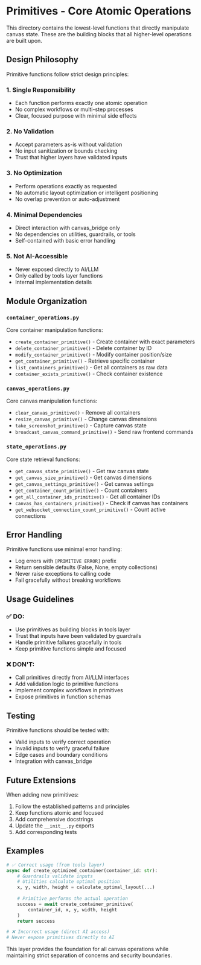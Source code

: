 # Primitives - Core Atomic Operations

This directory contains the lowest-level functions that directly manipulate canvas state. These are the building blocks that all higher-level operations are built upon.

## Design Philosophy

Primitive functions follow strict design principles:

### 1. **Single Responsibility**
- Each function performs exactly one atomic operation
- No complex workflows or multi-step processes
- Clear, focused purpose with minimal side effects

### 2. **No Validation**
- Accept parameters as-is without validation
- No input sanitization or bounds checking
- Trust that higher layers have validated inputs

### 3. **No Optimization**
- Perform operations exactly as requested
- No automatic layout optimization or intelligent positioning
- No overlap prevention or auto-adjustment

### 4. **Minimal Dependencies**
- Direct interaction with canvas_bridge only
- No dependencies on utilities, guardrails, or tools
- Self-contained with basic error handling

### 5. **Not AI-Accessible**
- Never exposed directly to AI/LLM
- Only called by tools layer functions
- Internal implementation details

## Module Organization

### `container_operations.py`
Core container manipulation functions:
- `create_container_primitive()` - Create container with exact parameters
- `delete_container_primitive()` - Delete container by ID
- `modify_container_primitive()` - Modify container position/size
- `get_container_primitive()` - Retrieve specific container
- `list_containers_primitive()` - Get all containers as raw data
- `container_exists_primitive()` - Check container existence

### `canvas_operations.py`
Core canvas manipulation functions:
- `clear_canvas_primitive()` - Remove all containers
- `resize_canvas_primitive()` - Change canvas dimensions
- `take_screenshot_primitive()` - Capture canvas state
- `broadcast_canvas_command_primitive()` - Send raw frontend commands

### `state_operations.py`
Core state retrieval functions:
- `get_canvas_state_primitive()` - Get raw canvas state
- `get_canvas_size_primitive()` - Get canvas dimensions
- `get_canvas_settings_primitive()` - Get canvas settings
- `get_container_count_primitive()` - Count containers
- `get_all_container_ids_primitive()` - Get all container IDs
- `canvas_has_containers_primitive()` - Check if canvas has containers
- `get_websocket_connection_count_primitive()` - Count active connections

## Error Handling

Primitive functions use minimal error handling:
- Log errors with `[PRIMITIVE ERROR]` prefix
- Return sensible defaults (False, None, empty collections)
- Never raise exceptions to calling code
- Fail gracefully without breaking workflows

## Usage Guidelines

### ✅ **DO:**
- Use primitives as building blocks in tools layer
- Trust that inputs have been validated by guardrails
- Handle primitive failures gracefully in tools
- Keep primitive functions simple and focused

### ❌ **DON'T:**
- Call primitives directly from AI/LLM interfaces
- Add validation logic to primitive functions
- Implement complex workflows in primitives
- Expose primitives in function schemas

## Testing

Primitive functions should be tested with:
- Valid inputs to verify correct operation
- Invalid inputs to verify graceful failure
- Edge cases and boundary conditions
- Integration with canvas_bridge

## Future Extensions

When adding new primitives:
1. Follow the established patterns and principles
2. Keep functions atomic and focused
3. Add comprehensive docstrings
4. Update the `__init__.py` exports
5. Add corresponding tests

## Examples

```python
# ✅ Correct usage (from tools layer)
async def create_optimized_container(container_id: str):
    # Guardrails validate inputs
    # Utilities calculate optimal position
    x, y, width, height = calculate_optimal_layout(...)
    
    # Primitive performs the actual operation
    success = await create_container_primitive(
        container_id, x, y, width, height
    )
    return success

# ❌ Incorrect usage (direct AI access)
# Never expose primitives directly to AI
```

This layer provides the foundation for all canvas operations while maintaining strict separation of concerns and security boundaries. 